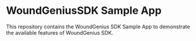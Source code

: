 # WoundGeniusSDK Sample App

This repository contains the WoundGenius SDK Sample App to demonstrate the available features of WoundGenius SDK.
